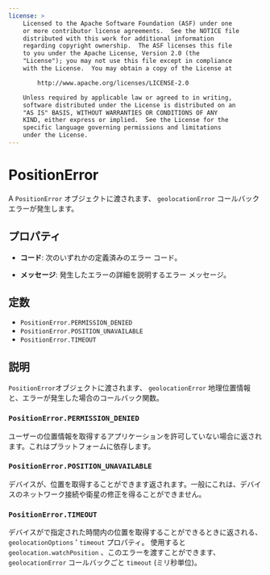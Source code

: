 ```yaml
---
license: >
    Licensed to the Apache Software Foundation (ASF) under one
    or more contributor license agreements.  See the NOTICE file
    distributed with this work for additional information
    regarding copyright ownership.  The ASF licenses this file
    to you under the Apache License, Version 2.0 (the
    "License"); you may not use this file except in compliance
    with the License.  You may obtain a copy of the License at

        http://www.apache.org/licenses/LICENSE-2.0

    Unless required by applicable law or agreed to in writing,
    software distributed under the License is distributed on an
    "AS IS" BASIS, WITHOUT WARRANTIES OR CONDITIONS OF ANY
    KIND, either express or implied.  See the License for the
    specific language governing permissions and limitations
    under the License.
---
```


# PositionError

A `PositionError` オブジェクトに渡されます、 `geolocationError` コールバック エラーが発生します。

## プロパティ

*   **コード**: 次のいずれかの定義済みのエラー コード。

*   **メッセージ**: 発生したエラーの詳細を説明するエラー メッセージ。

## 定数

*   `PositionError.PERMISSION_DENIED`
*   `PositionError.POSITION_UNAVAILABLE`
*   `PositionError.TIMEOUT`

## 説明

`PositionError`オブジェクトに渡されます、 `geolocationError` 地理位置情報と、エラーが発生した場合のコールバック関数。

### `PositionError.PERMISSION_DENIED`

ユーザーの位置情報を取得するアプリケーションを許可していない場合に返されます。これはプラットフォームに依存します。

### `PositionError.POSITION_UNAVAILABLE`

デバイスが、位置を取得することができます返されます。一般にこれは、デバイスのネットワーク接続や衛星の修正を得ることができません。

### `PositionError.TIMEOUT`

デバイスがで指定された時間内の位置を取得することができるときに返される、 `geolocationOptions` ' `timeout` プロパティ。 使用すると `geolocation.watchPosition` 、このエラーを渡すことができます、 `geolocationError` コールバックごと `timeout` (ミリ秒単位)。